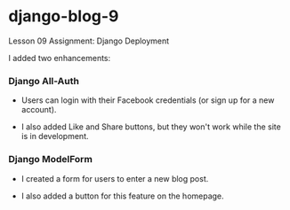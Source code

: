 # django-blog-9
Lesson 09 Assignment: Django Deployment

I added two enhancements:  
<h3>Django All-Auth</h3>  

* Users can login with their Facebook credentials (or sign up for a new account).  

* I also added Like and Share buttons, but they won't work while the site is in development.  

<h3>Django ModelForm</h3>  

* I created a form for users to enter a new blog post.  

* I also added a button for this feature on the homepage.  
